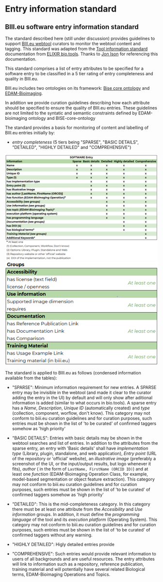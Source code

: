 Entry information standard
===================================
BIII.eu software entry information standard
----------------------------------
The standard described here (still under discussion) provides guidelines to support [BIII.eu webtool](http://www.biii.eu/) curators to monitor the webtool content and tagging. This standard was adapted from the [Tool information standard](https://github.com/bio-tools/biotoolsSchemaDocs/blob/master/information_standard.rst#biotools-information-standard) documentation from [ELIXIR bio.tools](https://github.com/bio-tools/). Thanks to [Jon Ison](https://github.com/joncison) for referencing this documentation. 

This standard comprises a list of entry attributes to be specified for a software entry to be classified in a 5 tier rating of entry completeness and quality in BIII.eu.

BIII.eu includes two ontologies on its framework: [Bise core ontology](https://github.com/NeuBIAS/bise-core-ontology) and [EDAM-Bioimaging](https://github.com/edamontology/edam-bioimaging>). 

In addition we provide curation guidelines describing how each attribute should be specified to ensure the quality of BIII.eu entries. These guidelines are not limited to the syntatic and semantic constraints defined by EDAM-bioimaging ontology and BISE-core-ontology

The standard provides a basis for monitoring of content and labelling of BIII.eu entries initially by: 

* *entry completeness* (5 tiers being "SPARSE", "BASIC DETAILS", "DETAILED", "HIGHLY DETAILED" and "COMPREHENSIVE")

![](Table.png)
![](Table_groups.png)

The standard is applied to BIII.eu as follows (condensed information available from the tables): 

* "SPARSE": Minimum information requirement for new entries. A SPARSE entry may be invisible in the webtool (and made it clear to the curator adding the entry in the UI) by default and will only show after aditional information is added (similar to what occurs in bio.tools). A sparse entry has a _Name_, _Description_, _Unique ID_ (automatically created) and _type_ (collection, component, worflow, don't know). This category may not conform to biii.eu curation guidelines and for curation purposes, such entries must be shown in the list of 'to be curated' of confirmed taggers somehow as 'high priority'
  
* "BASIC DETAILS": Entries with basic details may be shown in the webtool searches and list of entries. In addition to the attributes from the sparse entry, an entry with 'Basic details' shall have _implementation type_ (Library, plugin, standalone, and web application), _Entry point_ (URL of the repository or 'official' website), an _illustrative image_ (preferably a screenshot of the UI, or the input/output results, but logo whenever it fits), _author_ ( in the form of `LastName, FirstName (ORCID ID)`) and at least one _function_ (EDAM-Bioimaging Operation Class, for example, model-based segmentation or object feature extraction). This category may not conform to biii.eu curation guidelines and for curation purposes, such entries must be shown in the list of 'to be curated' of confirmed taggers somehow as 'high priority'

* "DETAILED": This is the mid-completeness category. In this category there must be at least one attribute from the _Accesibility_ and _Use information_ groups. In addition, it must define the _programming language_ of the tool and its _execution platform_ (Operating System). This category may not conform to biii.eu curation guidelines and for curation purposes, such entries must be shown in the list of 'to be curated' of confirmed taggers without any warning. 

* "HIGHLY DETAILED": Higly detailed entries provide 
* "COMPREHENSIVE": Such entries would provide relevant information to users of all backgrounds and are useful resources. The entry attributes will link to information such as a repository, reference publication, training material and will potentially have several related Biological terms, EDAM-Bioimaging Operations and Topics. 
